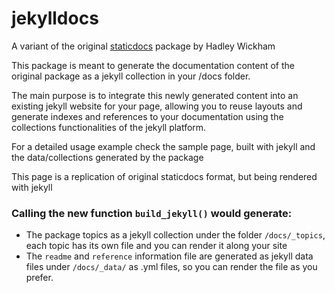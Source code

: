 # jekylldocs

A variant of the original [staticdocs](http://hadley.github.io/staticdocs/) package by Hadley Wickham

This package is meant to generate the documentation content of the original package as a jekyll collection in your /docs folder.

The main purpose is to integrate this newly generated content into an existing jekyll website for your page, allowing you to reuse layouts and generate indexes and references to your documentation using the collections functionalities of the jekyll platform.

For a detailed usage example check the sample page, built with jekyll and the data/collections generated by the package

This page is a replication of original staticdocs format, but being rendered with jekyll

### Calling the new function `build_jekyll()` would generate:

* The package topics as a jekyll collection under the folder `/docs/_topics`, each topic has its own file and you can render it along your site
* The `readme` and `reference` information file are generated as jekyll data files under `/docs/_data/` as .yml files, so you can render the file as you prefer.
